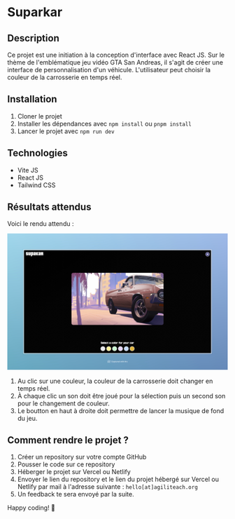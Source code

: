 # Suparkar

## Description

Ce projet est une initiation à la conception d'interface avec React JS. Sur le thème de l'emblématique jeu vidéo GTA San Andreas, il s'agit de créer une interface de personnalisation d'un véhicule. L'utilisateur peut choisir la couleur de la carrosserie en temps réel.

## Installation

1. Cloner le projet
2. Installer les dépendances avec `npm install` ou `pnpm install`
3. Lancer le projet avec `npm run dev`

## Technologies

- Vite JS
- React JS
- Tailwind CSS

## Résultats attendus

Voici le rendu attendu :

![Rendu attendu](./public/supakar.jpeg)

1. Au clic sur une couleur, la couleur de la carrosserie doit changer en temps réel.
2. À chaque clic un son doit être joué pour la sélection puis un second son pour le changement de couleur.
3. Le boutton en haut à droite doit permettre de lancer la musique de fond du jeu.

## Comment rendre le projet ?

1. Créer un repository sur votre compte GitHub
2. Pousser le code sur ce repository
3. Héberger le projet sur Vercel ou Netlify
4. Envoyer le lien du repository et le lien du projet hébergé sur Vercel ou Netlify par mail à l'adresse suivante : `hello[at]agiliteach.org`
5. Un feedback te sera envoyé par la suite.

Happy coding! 🚀
